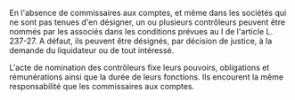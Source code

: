   
En l'absence de commissaires aux comptes, et même dans les sociétés qui ne sont pas tenues d'en désigner, un ou plusieurs contrôleurs peuvent être nommés par les associés dans les conditions prévues au I de l'article L. 237-27. A défaut, ils peuvent être désignés, par décision de justice, à la demande du liquidateur ou de tout intéressé.   

  
L'acte de nomination des contrôleurs fixe leurs pouvoirs, obligations et rémunérations ainsi que la durée de leurs fonctions. Ils encourent la même responsabilité que les commissaires aux comptes.  
